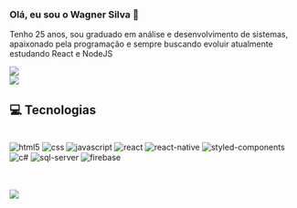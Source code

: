 
### Olá, eu sou o Wagner Silva 👋


Tenho 25 anos, sou graduado em análise e desenvolvimento de sistemas, apaixonado pela programação e
sempre buscando evoluir atualmente estudando React e NodeJS


<!-- ![Wagner Status](https://github-readme-stats.vercel.app/api?username=wagnerSfarias&show_icons=true&theme=radical&include_all_commits=true) -->
<!-- <img src="https://github-readme-stats.vercel.app/api?username=wagnerSfarias&show_icons="true"&theme=radical&count_private="true"&include_all_commits="true"/> -->
![](https://github-readme-stats.vercel.app/api?username=wagnerSfarias&theme=radical&hide_border=false&include_all_commits=true&count_private=true)<br/>
![](https://github-readme-streak-stats.herokuapp.com/?user=wagnerSfarias&theme=radical&hide_border=false)<br/>

##  💻 Tecnologias
<div style="display: inline_block"><br/>

<img align="center" alt="html5" src="https://img.shields.io/badge/HTML5-E34F26?style=for-the-badge&logo=html5&logoColor=white"/>
<img align="center" alt="css" src="https://img.shields.io/badge/CSS3-1572B6?style=for-the-badge&logo=css3&logoColor=white"/>
<img align="center" alt="javascript" src="https://img.shields.io/badge/JavaScript-F7DF1E?style=for-the-badge&logo=javascript&logoColor=black"/>
<img align="center" alt="react" src="https://img.shields.io/badge/React-20232A?style=for-the-badge&logo=react&logoColor=61DAFB"/>
<img align="center" alt="react-native" src="https://img.shields.io/badge/React_Native-20232A?style=for-the-badge&logo=react&logoColor=61DAFB"/>
<img align="center" alt="styled-components" src="https://img.shields.io/badge/styled--components-DB7093?style=for-the-badge&logo=styled-components&logoColor=white"/>
<img align="center" alt="c#" src="https://img.shields.io/badge/C%23-239120?style=for-the-badge&logo=c-sharp&logoColor=white"/>
<img align="center" alt="sql-server" src="https://img.shields.io/badge/Microsoft_SQL_Server-CC2927?style=for-the-badge&logo=microsoft-sql-server&logoColor=white"/>
<img align="center" alt="firebase" src="https://img.shields.io/badge/Firebase-F29D0C?style=for-the-badge&logo=firebase&logoColor=white"/>
</div>
<br/>

<br/>

<!-- [![Top Langs](https://github-readme-stats.vercel.app/api/top-langs/?username=wagnerSfarias&theme=radical)](https://github.com/anuraghazra/github-readme-stats) -->
![](https://github-readme-stats.vercel.app/api/top-langs/?username=wagnerSfarias&theme=radical&hide_border=false&include_all_commits=true&count_private=true&layout=compact)
